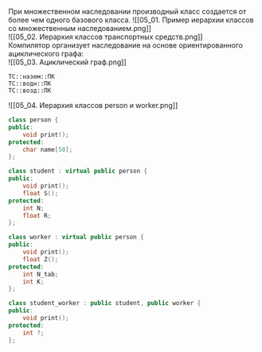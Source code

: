 При множественном наследовании производный класс создается от более чем одного базового класса.
![[05_01. Пример иерархии классов со множественным наследованием.png]]  
![[05_02. Иерархия классов транспортных средств.png]]  
Компилятор организует наследование на основе ориентированного ациклического графа:  
![[05_03. Ациклический граф.png]]  
```
ТС::назем::ПК
ТС::водн::ПК
ТС::возд::ПК
```
![[05_04. Иерархия классов person и worker.png]]  
```cpp
class person {
public:
	void print();
protected:
	char name[50];
};

class student : virtual public person {
public:
	void print();
	float S();
protected:
	int N;
	float R;
};

class worker : virtual public person {
public:
	void print();
	float Z();
protected:
	int N_tab;
	int K;
};

class student_worker : public student, public worker {
public:
	void print();
protected:
	int ?;
};
```